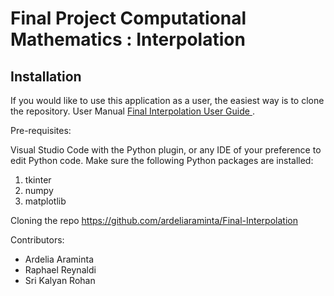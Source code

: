 # Final Project Computational Mathematics : Interpolation

## Installation 

If you would like to use this application as a user, the easiest way is to clone the repository. 
User Manual [Final Interpolation User Guide ](https://www.youtube.com/watch?v=YLkTs2W409U).

Pre-requisites:

Visual Studio Code with the Python plugin, or any IDE of your preference to edit Python code.
Make sure the following Python packages are installed:

1. tkinter
2. numpy
3. matplotlib

Cloning the repo https://github.com/ardeliaraminta/Final-Interpolation


Contributors:

- Ardelia Araminta
- Raphael Reynaldi
- Sri Kalyan Rohan
